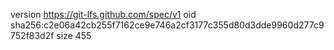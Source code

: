 version https://git-lfs.github.com/spec/v1
oid sha256:c2e06a42cb255f7162ce9e746a2cf3177c355d80d3dde9960d277c9752f83d2f
size 455
